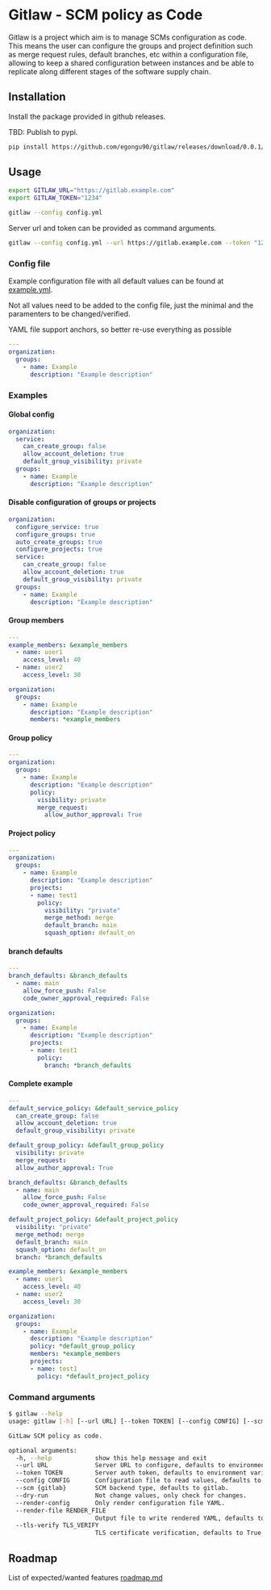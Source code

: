# Gitlaw - SCM policy as Code

Gitlaw is a project which aim is to manage SCMs configuration as code.
This means the user can configure the groups and project definition such as merge request rules, default branches, etc within a configuration file, allowing to keep a shared configuration between instances and be able to replicate along different stages of the software supply chain.


## Installation

Install the package provided in github releases.

TBD: Publish to pypi.

```sh
pip install https://github.com/egongu90/gitlaw/releases/download/0.0.1/gitlaw-0.0.1-py3-none-any.whl
```

## Usage

```sh
export GITLAW_URL="https://gitlab.example.com"
export GITLAW_TOKEN="1234"

gitlaw --config config.yml
```

Server url and token can be provided as command arguments.

```sh
gitlaw --config config.yml --url https://gitlab.example.com --token "1234"
```


### Config file

Example configuration file with all default values can be found at [example.yml](./examples/example.yml).

Not all values need to be added to the config file, just the minimal and the paramenters to be changed/verified.

YAML file support anchors, so better re-use everything as possible

```yaml
---
organization:
  groups:
    - name: Example
      description: "Example description"
```

### Examples

#### Global config

```yaml
organization:
  service:
    can_create_group: false
    allow_account_deletion: true
    default_group_visibility: private
  groups:
    - name: Example
      description: "Example description"
```

#### Disable configuration of groups or projects

```yaml
organization:
  configure_service: true
  configure_groups: true  
  auto_create_groups: true
  configure_projects: true
  service:
    can_create_group: false
    allow_account_deletion: true
    default_group_visibility: private
  groups:
    - name: Example
      description: "Example description"

```

#### Group members

```yaml
---
example_members: &example_members
  - name: user1
    access_level: 40
  - name: user2
    access_level: 30

organization:
  groups:
    - name: Example
      description: "Example description"
      members: *example_members
```

#### Group policy

```yaml
---
organization:
  groups:
    - name: Example
      description: "Example description"
      policy:
        visibility: private
        merge_request:
          allow_author_approval: True
```

#### Project policy

```yaml
---
organization:
  groups:
    - name: Example
      description: "Example description"
      projects:
      - name: test1
        policy:
          visibility: "private"
          merge_method: merge
          default_branch: main
          squash_option: default_on
```

#### branch defaults

```yaml
---
branch_defaults: &branch_defaults
  - name: main
    allow_force_push: False
    code_owner_approval_required: False

organization:
  groups:
    - name: Example
      description: "Example description"
      projects:
      - name: test1
        policy:
          branch: *branch_defaults
```

#### Complete example

```yaml
---
default_service_policy: &default_service_policy
  can_create_group: false
  allow_account_deletion: true
  default_group_visibility: private

default_group_policy: &default_group_policy
  visibility: private
  merge_request:
  allow_author_approval: True

branch_defaults: &branch_defaults
  - name: main
    allow_force_push: False
    code_owner_approval_required: False

default_project_policy: &default_project_policy
  visibility: "private"
  merge_method: merge
  default_branch: main
  squash_option: default_on
  branch: *branch_defaults

example_members: &example_members
  - name: user1
    access_level: 40
  - name: user2
    access_level: 30

organization:
  groups:
    - name: Example
      description: "Example description"
      policy: *default_group_policy
      members: *example_members
      projects:
      - name: test1
        policy: *default_project_policy
```

### Command arguments
```sh
$ gitlaw --help
usage: gitlaw [-h] [--url URL] [--token TOKEN] [--config CONFIG] [--scm {gitlab}] [--dry-run] [--render-config] [--render-file RENDER_FILE] [--tls-verify TLS_VERIFY]

GitLaw SCM policy as code.

optional arguments:
  -h, --help            show this help message and exit
  --url URL             Server URL to configure, defaults to environment variable GITLAW_URL.
  --token TOKEN         Server auth token, defaults to environment variable GITLAW_TOKEN.
  --config CONFIG       Configuration file to read values, defaults to config.yml.
  --scm {gitlab}        SCM backend type, defaults to gitlab.
  --dry-run             Not change values, only check for changes.
  --render-config       Only render configuration file YAML.
  --render-file RENDER_FILE
                        Output file to write rendered YAML, defaults to rendered.yml.
  --tls-verify TLS_VERIFY
                        TLS certificate verification, defaults to True
```

## Roadmap

List of expected/wanted features [roadmap.md](roadmap.md)